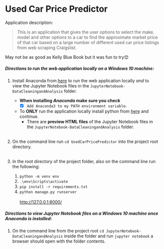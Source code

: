 # Used Car Price Predictor

Application description: 
> This is an application that gives the user options to select the make, model and other options to a car to find the approximate market price of that car based on a large number of different used car price listings from web scraping Craigslist.

May not be as good as Kelly Blue Book but it was fun to try:blush:

##### Directions to run the web application locally on a Windows 10 machine:

1. Install Anaconda from [here](https://www.anaconda.com/products/individual-d) to run the web application locally *and* to view the Jupyter Notebook files in the `JupyterNotebook-DataCleaningandAnalysis` folder.    
   * **When installing _Anaconda_ make sure you check** 
      - [x] `Add Anaconda3 to my PATH environment variable`.
   * To **ONLY** run the application locally install python from [here](https://www.python.org/downloads/) and continue.
      * There are **preview HTML files** of the Jupyter Notebook files in the `JupyterNotebook-DataCleaningandAnalysis` folder.<br/><br/>

      
2. On the command line run `cd UsedCarPricePredictor` into the project root directory.<br/><br/>
3. In the root directory of the project folder, also on the command line run the following:
   1. `python -m venv env`
   2. `.\env\Scripts\activate`
   3. `pip install -r requirements.txt`
   4. `python manage.py runserver`<br/>   
   http://127.0.0.1:8000/   

##### Directions to view Jupyter Notebook files on a Windows 10 machine once _Anaconda_ is installed:

1. On the command line from the project root `cd JupyterNotebook-DataCleaningandAnalysis` inside the folder and run `jupyter notebook` a browser should open with the folder contents.
 